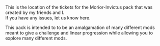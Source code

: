 This is the location of the tickets for the Morior-Invictus pack that was created by my friends and I.  
If you have any issues, let us know here.

This pack is intended to to be an amalgamation of many different mods meant to give a challenge and linear progression while allowing you to explore many different mods.
